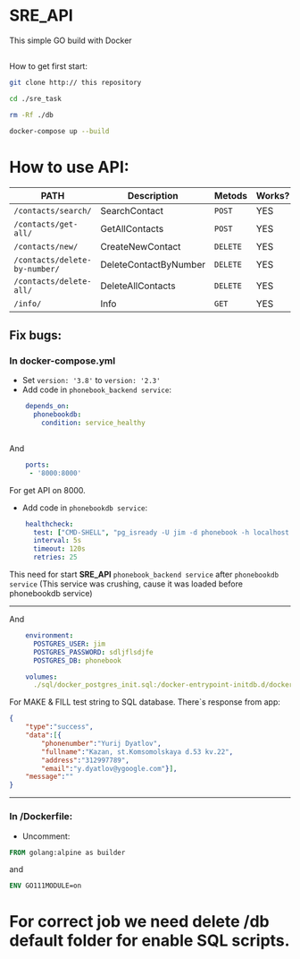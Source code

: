 # SRE_API
This simple GO build with Docker
##
How to get first start:
```bash
git clone http:// this repository
```
```bash
cd ./sre_task
```
```bash
rm -Rf ./db
```
```bash
docker-compose up --build
```
# How to use API:
| **PATH**                             | **Description**                | **Metods**			| **Works?** |
|--------------------------------------|--------------------------------|-----------------------|------------|
| `/contacts/search/`                  | SearchContact                 	| `POST`            	|    YES     |
| `/contacts/get-all/`                 | GetAllContacts                	| `POST`        		|    YES     |
| `/contacts/new/`                     | CreateNewContact		        | `DELETE`        		|    YES     |
| `/contacts/delete-by-number/`        | DeleteContactByNumber          | `DELETE`     			|    YES     |
| `/contacts/delete-all/`              | DeleteAllContacts        	    | `DELETE`       		|    YES     |
| `/info/`                             | Info                           | `GET`                 |    YES     |


## Fix bugs:

### In docker-compose.yml
- Set `version: '3.8'` to `version: '2.3'`
- Add code in `phonebook_backend service`:
```yaml
    depends_on:
      phonebookdb:
        condition: service_healthy
    
```
And
```yaml
    ports:
     - '8000:8000'
```
For get API on 8000.

- Add code in `phonebookdb service`:
```yaml
    healthcheck:
      test: ["CMD-SHELL", "pg_isready -U jim -d phonebook -h localhost -p 5432"]
      interval: 5s
      timeout: 120s
      retries: 25
```
This need for start **SRE_API** `phonebook_backend service` after `phonebookdb service` (This service was crushing, cause it was loaded before phonebookdb service)
___
And
```yaml
    environment:
      POSTGRES_USER: jim
      POSTGRES_PASSWORD: sdljflsdjfe
      POSTGRES_DB: phonebook
```
```yaml
    volumes: 
      ./sql/docker_postgres_init.sql:/docker-entrypoint-initdb.d/docker_postgres_init.sql
```
For MAKE & FILL test string to SQL database. There\`s response from app:
```json
{
    "type":"success",
    "data":[{
        "phonenumber":"Yurij Dyatlov",
        "fullname":"Kazan, st.Komsomolskaya d.53 kv.22",
        "address":"312997789",
        "email":"y.dyatlov@ygoogle.com"}],
    "message":""
}
```
___
### In /Dockerfile:

- Uncomment:
```Dockerfile
FROM golang:alpine as builder
```
and
```Dockerfile
ENV GO111MODULE=on
```
# For correct job we need delete /db default folder for enable SQL scripts.

